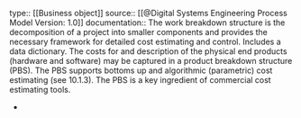type:: [[Business object]]
source:: [[@Digital Systems Engineering Process Model Version: 1.0]]
documentation:: The work breakdown structure is the decomposition of a project into smaller components and provides the necessary framework for detailed cost estimating and control. Includes a data dictionary. The costs for and description of the physical end products (hardware and software) may be captured in a product breakdown structure (PBS). The PBS supports bottoms up and algorithmic (parametric) cost estimating (see 10.1.3). The PBS is a key ingredient of commercial cost estimating tools.

-